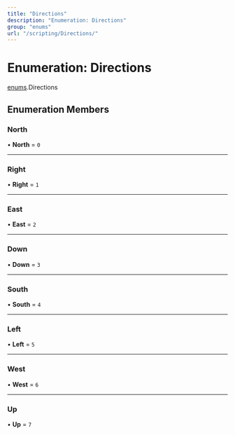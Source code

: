 ```yaml
---
title: "Directions"
description: "Enumeration: Directions"
group: "enums"
url: "/scripting/Directions/"
---
```


# Enumeration: Directions

[enums](/scripting/globals).Directions

## Enumeration Members

### North

• **North** = ``0``

___

### Right

• **Right** = ``1``

___

### East

• **East** = ``2``

___

### Down

• **Down** = ``3``

___

### South

• **South** = ``4``

___

### Left

• **Left** = ``5``

___

### West

• **West** = ``6``

___

### Up

• **Up** = ``7``
